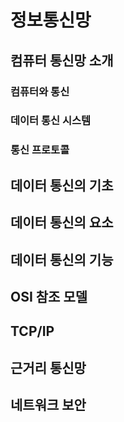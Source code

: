 # 정보통신망

## 컴퓨터 통신망 소개

### 컴퓨터와 통신

### 데이터 통신 시스템

### 통신 프로토콜

## 데이터 통신의 기초

## 데이터 통신의 요소

## 데이터 통신의 기능

## OSI 참조 모델

## TCP/IP

## 근거리 통신망

## 네트워크 보안

